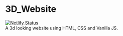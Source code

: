 # 3D_Website

[![Netlify Status](https://api.netlify.com/api/v1/badges/cc593f9b-7856-4f91-8fb7-97a248ee1bed/deploy-status)](https://app.netlify.com/sites/3d-website-mayur/deploys)
<br>
A 3d looking website using HTML, CSS and Vanilla JS.
